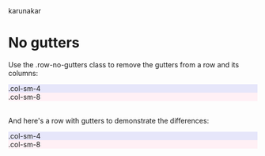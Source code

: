 <html lang="en">
<head>
  <title>Bootstrap Example</title>
  <meta charset="utf-8">
  <meta name="viewport" content="width=device-width, initial-scale=1">
  <link rel="stylesheet" href="https://maxcdn.bootstrapcdn.com/bootstrap/3.4.0/css/bootstrap.min.css">
  <script src="https://ajax.googleapis.com/ajax/libs/jquery/3.4.1/jquery.min.js"></script>
  <script src="https://maxcdn.bootstrapcdn.com/bootstrap/3.4.0/js/bootstrap.min.js"></script>
</head>
<div class="container">
  <div class="row">
          <div class="col-sm-3">karunakar</div>
                         <div class="col-sm-9">
<body>

<div class="container-fluid">
  <h1>No gutters</h1>
  <p>Use the .row-no-gutters class to remove the gutters from a row and its columns:</p>
  <div class="row row-no-gutters">
    <div class="col-sm-4" style="background-color:lavender;">.col-sm-4</div>
    <div class="col-sm-8" style="background-color:lavenderblush;">.col-sm-8</div>
  </div>
  <br>
  <p>And here's a row with gutters to demonstrate the differences:</p>
  <div class="row">
    <div class="col-sm-4" style="background-color:lavender;">.col-sm-4</div>
    <div class="col-sm-8" style="background-color:lavenderblush;">.col-sm-8</div>
  </div>
</div>
    
</body>
</div>
</div>
</div>
</html>

